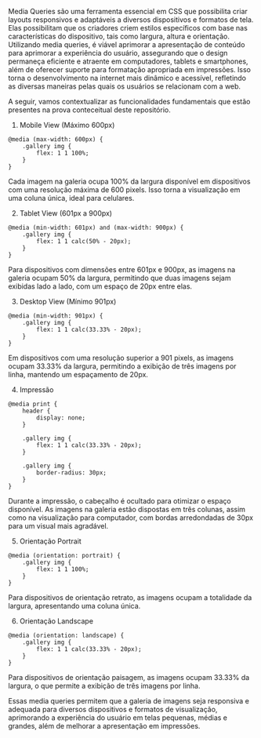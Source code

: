 Media Queries são uma ferramenta essencial em CSS que possibilita criar layouts responsivos e adaptáveis a diversos dispositivos e formatos de tela. Elas possibilitam que os criadores criem estilos específicos com base nas características do dispositivo, tais como largura, altura e orientação. Utilizando media queries, é viável aprimorar a apresentação de conteúdo para aprimorar a experiência do usuário, assegurando que o design permaneça eficiente e atraente em computadores, tablets e smartphones, além de oferecer suporte para formatação apropriada em impressões. Isso torna o desenvolvimento na internet mais dinâmico e acessível, refletindo as diversas maneiras pelas quais os usuários se relacionam com a web.

A seguir, vamos contextualizar as funcionalidades fundamentais que estão presentes na prova conteceitual deste repositório.

1. Mobile View (Máximo 600px)

``` 
@media (max-width: 600px) {
    .gallery img {
        flex: 1 1 100%; 
    }
}
```

Cada imagem na galeria ocupa 100% da largura disponível em dispositivos com uma resolução máxima de 600 pixels. Isso torna a visualização em uma coluna única, ideal para celulares.

2. Tablet View (601px a 900px)

```
@media (min-width: 601px) and (max-width: 900px) {
    .gallery img {
        flex: 1 1 calc(50% - 20px);
    }
}
```

Para dispositivos com dimensões entre 601px e 900px, as imagens na galeria ocupam 50% da largura, permitindo que duas imagens sejam exibidas lado a lado, com um espaço de 20px entre elas.

3. Desktop View (Mínimo 901px)

```
@media (min-width: 901px) {
    .gallery img {
        flex: 1 1 calc(33.33% - 20px); 
    }
}
```

Em dispositivos com uma resolução superior a 901 pixels, as imagens ocupam 33.33% da largura, permitindo a exibição de três imagens por linha, mantendo um espaçamento de 20px.

4. Impressão

```
@media print {
    header {
        display: none;
    }

    .gallery img {
        flex: 1 1 calc(33.33% - 20px); 
    }

    .gallery img { 
        border-radius: 30px;
    }
}
```

Durante a impressão, o cabeçalho é ocultado para otimizar o espaço disponível. As imagens na galeria estão dispostas em três colunas, assim como na visualização para computador, com bordas arredondadas de 30px para um visual mais agradável.

5. Orientação Portrait

```
@media (orientation: portrait) {
    .gallery img {
        flex: 1 1 100%; 
    }
}
```

Para dispositivos de orientação retrato, as imagens ocupam a totalidade da largura, apresentando uma coluna única.

6. Orientação Landscape

```
@media (orientation: landscape) {
    .gallery img {
        flex: 1 1 calc(33.33% - 20px); 
    }
}
```

Para dispositivos de orientação paisagem, as imagens ocupam 33.33% da largura, o que permite a exibição de três imagens por linha.

Essas media queries permitem que a galeria de imagens seja responsiva e adequada para diversos dispositivos e formatos de visualização, aprimorando a experiência do usuário em telas pequenas, médias e grandes, além de melhorar a apresentação em impressões.

























